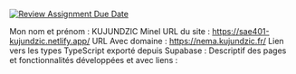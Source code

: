 [![Review Assignment Due Date](https://classroom.github.com/assets/deadline-readme-button-24ddc0f5d75046c5622901739e7c5dd533143b0c8e959d652212380cedb1ea36.svg)](https://classroom.github.com/a/DLDyybNZ)

Mon nom et prénom : KUJUNDZIC Minel
URL du site : https://sae401-kujundzic.netlify.app/
URL Avec domaine : https://nema.kujundzic.fr/
Lien vers les types TypeScript exporté depuis Supabase : 
Descriptif des pages et fonctionnalités développées et avec liens : 
